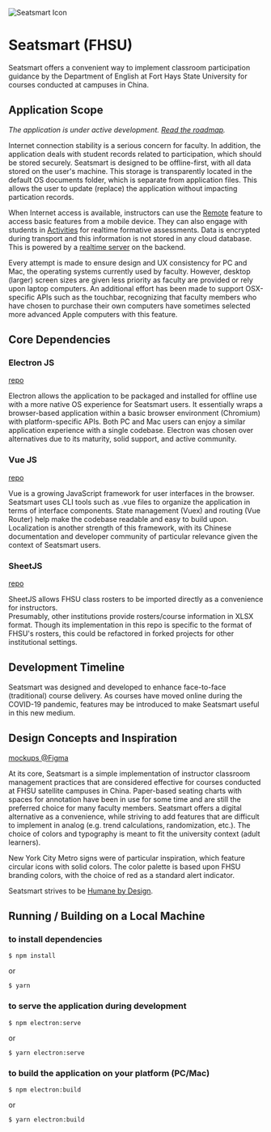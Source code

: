 ![Seatsmart Icon](https://seatsmart.tech/img/logo.b38f8b88.svg)

# Seatsmart (FHSU)
Seatsmart offers a convenient way to implement classroom
participation guidance by the Department of English at Fort Hays State 
University for courses conducted at campuses in China.  

## Application Scope
*The application is under active development.  [Read the roadmap](https://github.com/thaddeusm/seatsmart-FHSU/wiki/Development-Roadmap-(Academic-Year-2019-2020)).*

Internet connection stability is a serious concern for faculty.  In addition, 
the application deals with student records related to participation, which 
should be stored securely.  Seatsmart is designed to be offline-first, with all 
data stored on the user's machine.  This storage is transparently located in the 
default OS documents folder, which is separate from application files.  This 
allows the user to update (replace) the application without impacting partication records.

When Internet access is available, instructors can use the 
[Remote](https://github.com/thaddeusm/seatsmart-remote) feature to 
access basic features from a mobile device.  They can also engage with students
in [Activities](https://github.com/thaddeusm/seatsmart-activities) for 
realtime formative assessments.  Data is encrypted during transport 
and this information is not stored in any cloud database.  This is powered by a 
[realtime server](https://github.com/thaddeusm/seatsmart-remote-server) on the backend.

Every attempt is made to ensure design and UX consistency for PC and Mac, the 
operating systems currently used by faculty.  However, desktop (larger) screen 
sizes are given less priority as faculty are provided or rely upon laptop computers.  An 
additional effort has been made to support OSX-specific APIs such as the touchbar, 
recognizing that faculty members who have chosen to purchase their own computers 
have sometimes selected more advanced Apple computers with this feature.

## Core Dependencies
### Electron JS
[repo](https://github.com/electron/electron)

Electron allows the application to be packaged and installed for offline use with a 
more native OS experience for Seatsmart users.  It essentially wraps a browser-based 
application within a basic browser environment (Chromium) with platform-specific 
APIs.  Both PC and Mac users can enjoy a similar application experience with a single 
codebase.  Electron was chosen over alternatives due to its maturity, solid support, 
and active community.

### Vue JS
[repo](https://github.com/vuejs/vue)

Vue is a growing JavaScript framework for user interfaces in the browser.  Seatsmart 
uses CLI tools such as .vue files to organize the application in terms of interface 
components.  State management (Vuex) and routing (Vue Router) help make the codebase 
readable and easy to build upon.  Localization is another strength of this framework, 
with its Chinese documentation and developer community of particular relevance given 
the context of Seatsmart users.

### SheetJS
[repo](https://github.com/SheetJS/js-xlsx)

SheetJS allows FHSU class rosters to be imported directly as a convenience for instructors.  
Presumably, other institutions provide rosters/course information in XLSX format. 
Though its implementation in this repo is specific to the format of FHSU's rosters, 
this could be refactored in forked projects for other institutional settings.

## Development Timeline
Seatsmart was designed and developed to enhance face-to-face (traditional) course delivery. As courses have moved online during the COVID-19 pandemic, features may be introduced to make Seatsmart useful in this new medium.

## Design Concepts and Inspiration
[mockups @Figma](https://www.figma.com/file/OxI3WKOFswThYuEfOR6UaV7V/Seatsmart)

At its core, Seatsmart is a simple implementation of instructor classroom management 
practices that are considered effective for courses conducted at FHSU satellite campuses 
in China.  Paper-based seating charts with spaces for annotation have been in use for 
some time and are still the preferred choice for many faculty members.  Seatsmart 
offers a digital alternative as a convenience, while striving to add features that are 
difficult to implement in analog (e.g. trend calculations, randomization, etc.).  The choice of colors and typography is meant to fit the university context (adult learners).

New York City Metro signs were of particular inspiration, which feature circular icons 
with solid colors.  The color palette is based upon FHSU branding colors, with the choice 
of red as a standard alert indicator.

Seatsmart strives to be [Humane by Design](https://humanebydesign.com).

## Running / Building on a Local Machine
### to install dependencies
```
$ npm install
```
or
```
$ yarn
```

### to serve the application during development
```
$ npm electron:serve
```
or
```
$ yarn electron:serve
```

### to build the application on your platform (PC/Mac)
```
$ npm electron:build
```
or
```
$ yarn electron:build
```
